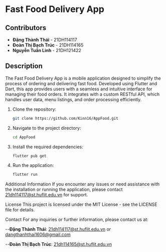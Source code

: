 # Fast Food Delivery App

## Contributors
- **Đặng Thành Thái** - 21DH114117
- **Đoàn Thị Bạch Trúc** - 21DH114165
- **Nguyễn Tuấn Linh** - 21DH121422

## Description
The Fast Food Delivery App is a mobile application designed to simplify the process of ordering and delivering fast food. Developed using Flutter and Dart, this app provides users with a seamless and intuitive interface for managing their food orders. It integrates with a custom RESTful API, which handles user data, menu listings, and order processing efficiently.

1. Clone the repository:
   ```bash
   git clone https://github.com/Kinn16/AppFood.git
2. Navigate to the project directory:
   ```bash
   cd AppFood
3. Install the required dependencies:
   ```bash
   flutter pub get
4. Run the application:
   ```bash
   flutter run

Additional Information
If you encounter any issues or need assistance with the installation or running the application, please contact 21dh114117@st.huflit.edu.vn for support.

License
This project is licensed under the MIT License - see the LICENSE file for details.

Contact
For any inquiries or further information, please contact us at:

--**Đặng Thành Thái**: 21dh114117@st.huflit.edu.vn or dangthanhthai1606@gmail.com

--**Đoàn Thị Bạch Trúc**: 21dh114165@st.huflit.edu.vn

